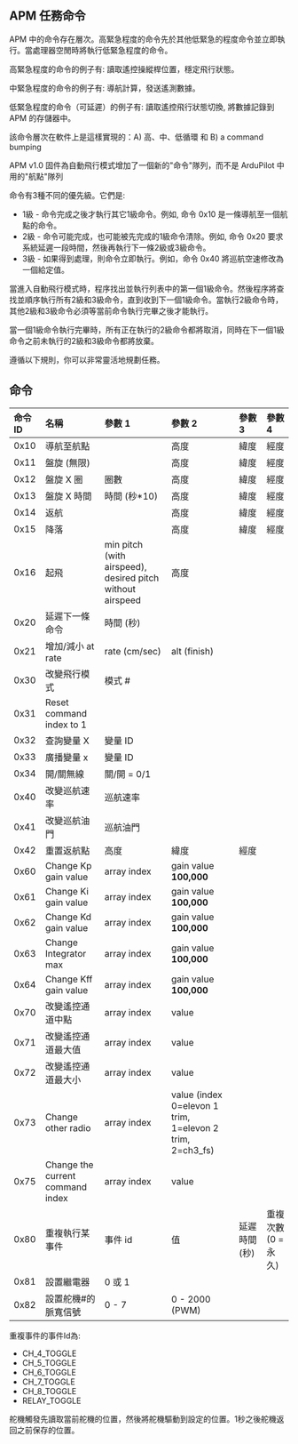 ## APM 任務命令 ##

APM 中的命令存在層次。高緊急程度的命令先於其他低緊急的程度命令並立即執行。當處理器空閒時將執行低緊急程度的命令。

高緊急程度的命令的例子有: 讀取遙控操縱桿位置，穩定飛行狀態。

中緊急程度的命令的例子有: 導航計算，發送遙測數據。

低緊急程度的命令（可延遲）的例子有: 讀取遙控飛行狀態切換, 將數據記錄到 APM 的存儲器中。

該命令層次在軟件上是這樣實現的：A) 高、中、低循環 和 B) a command bumping

APM v1.0 固件為自動飛行模式增加了一個新的"命令"隊列，而不是 ArduPilot 中用的"航點"隊列

命令有3種不同的優先級。它們是:

  * 1級 - 命令完成之後才執行其它1級命令。例如, 命令 0x10 是一條導航至一個航點的命令。
  * 2級 - 命令可能完成，也可能被先完成的1級命令清除。例如, 命令 0x20 要求系統延遲一段時間，然後再執行下一條2級或3級命令。
  * 3級 - 如果得到處理，則命令立即執行。例如，命令 0x40 將巡航空速修改為一個給定值。

當進入自動飛行模式時，程序找出並執行列表中的第一個1級命令。然後程序將查找並順序執行所有2級和3級命令，直到收到下一個1級命令。當執行2級命令時，其他2級和3級命令必須等當前命令執行完畢之後才能執行。

當一個1級命令執行完畢時，所有正在執行的2級命令都將取消，同時在下一個1級命令之前未執行的2級和3級命令都將放棄。

遵循以下規則，你可以非常靈活地規劃任務。

## 命令 ##

| **命令 ID** | **名稱** | **參數 1** | **參數 2** | **參數 3** | **參數 4**|
|:----------|:-------|:---------|:---------|:---------|:--------|
|0x10       |導航至航點   |          |高度        |緯度        |經度       |
|0x11       |盤旋 (無限) |          |高度        |緯度        |經度       |
|0x12       |盤旋 X 圈  |圈數        |高度        |緯度        |經度       |
|0x13       |盤旋 X 時間 |時間 (秒\*10)|高度        |緯度        |經度       |
|0x14       |返航      |          |高度        |緯度        |經度       |
|0x15       |降落      |          |高度        |緯度        |經度       |
|0x16       |起飛      |min pitch (with airspeed), desired pitch without airspeed|高度        |          |         |
|0x20       |延遲下一條命令 |時間 (秒)    |          |          |         |
|0x21       |增加/減小 at rate|rate (cm/sec)|alt (finish)|          |         |
|0x30       |改變飛行模式  |模式 #      |          |          |         |
|0x31       |Reset command index to 1|          |          |          |         |
|0x32       |查詢變量 X  |變量 ID     |          |          |         |
|0x33       |廣播變量 x  |變量 ID     |          |          |         |
|0x34       |開/關無線   |關/開 = 0/1 |          |          |         |
|0x40       |改變巡航速率  |巡航速率      |          |          |         |
|0x41       |改變巡航油門  |巡航油門      |          |          |         |
|0x42       |重置返航點   |高度        |緯度        |經度        |         |
|0x60       |Change Kp gain value|array index|gain value **100,000**|          |         |
|0x61       |Change Ki gain value|array index|gain value **100,000**|          |         |
|0x62       |Change Kd gain value|array index|gain value **100,000**|          |         |
|0x63       |Change Integrator max|array index|gain value **100,000**|          |         |
|0x64       |Change Kff gain value|array index|gain value **100,000**|          |         |
|0x70       |改變遙控通道中點|array index|value     |          |         |
|0x71       |改變遙控通道最大值|array index|value     |          |         |
|0x72       |改變遙控通道最大小|array index|value     |          |         |
|0x73       |Change other radio|array index|value    (index 0=elevon 1 trim, 1=elevon 2 trim, 2=ch3\_fs)|          |         |
|0x75       |Change the current command index|array index|value     |          |         |
|0x80       |重複執行某事件 |事件 id     |值         |延遲時間(秒)   |重複次數 (0 = 永久)|
|0x81       |設置繼電器   |0 或 1     |          |          |         |
|0x82       |設置舵機#的脈寬信號|0 - 7     |0 - 2000 (PWM)|          |         |

重複事件的事件Id為:

  * CH\_4\_TOGGLE
  * CH\_5\_TOGGLE
  * CH\_6\_TOGGLE
  * CH\_7\_TOGGLE
  * CH\_8\_TOGGLE
  * RELAY\_TOGGLE

舵機觸發先讀取當前舵機的位置，然後將舵機驅動到設定的位置。1秒之後舵機返回之前保存的位置。
